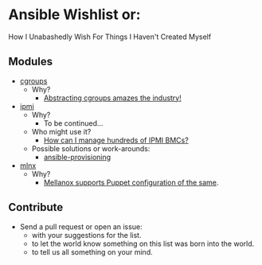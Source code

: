 Ansible Wishlist or:
================
How I Unabashedly Wish For Things I Haven't Created Myself

Modules
----
- [cgroups](https://en.wikipedia.org/wiki/Cgroups)
  - Why?
    - [Abstracting cgroups amazes the industry!](https://news.ycombinator.com/item?id=7258721)
- [ipmi](https://en.wikipedia.org/wiki/Intelligent_Platform_Management_Interface)
  - Why?
    - To be continued...
  - Who might use it?
    - [How can I manage hundreds of IPMI BMCs?](https://serverfault.com/questions/529399/how-can-i-manage-hundreds-of-ipmi-bmcs)
  - Possible solutions or work-arounds:
    - [ansible-provisioning](https://github.com/ansible-provisioning/ansible-provisioning)
- [mlnx](http://www.mellanox.com/page/mlnx_os)
  - Why?
    - [Mellanox supports Puppet configuration of the same](http://www.mellanox.com/downloads/solutions/puppet/Puppet%20Automation%20for%20Mellanox%20Switch%20Systems.pdf).


Contribute
----
- Send a pull request or open an issue:
  - with your suggestions for the list.
  - to let the world know something on this list was born into the world.
  - to tell us all something on your mind.

